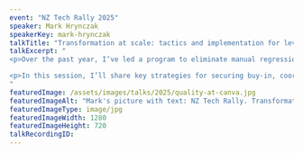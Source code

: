 ```yaml
---
event: "NZ Tech Rally 2025"
speaker: Mark Hrynczak
speakerKey: mark-hrynczak
talkTitle: "Transformation at scale: tactics and implementation for levelling up our deployment process"
talkExcerpt: " 
<p>Over the past year, I’ve led a program to eliminate manual regression testing and accelerate deployment velocity at scale—over 2,000 engineers. This shift required tackling complex testing workflows, third-party integrations, and cultural change, making developers responsible for tests.</p>

<p>In this session, I’ll share key strategies for securing buy-in, coordinating across teams, and maintaining momentum. Attendees will learn how to drive large-scale change through stakeholder alignment, soft power, and effective program management.</p>
"
featuredImage: /assets/images/talks/2025/quality-at-canva.jpg
featuredImageAlt: "Mark's picture with text: NZ Tech Rally. Transformation at scale. A Talk by Mark Hrynczak, Head of Quality @ Canva "
featuredImageType: image/jpg
featuredImageWidth: 1280
featuredImageHeight: 720
talkRecordingID:
---
```

